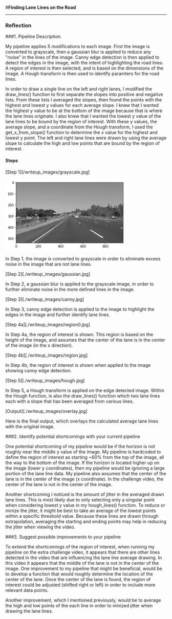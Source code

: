 #**Finding Lane Lines on the Road** 

---

### Reflection

###1. Pipeline Description.

My pipeline applies 5 modifications to each image.  First the image is converted to grayscale, then a gaussian blur is applied to reduce any "noise" in the lines of the image.  Canny edge detection is then applied to detect the edges in the image, with the intent of highlighting the road lines.  A region of interest is then selected, and is based on the dimensions of the image.  A Hough transform is then used to identify paramters for the road lines.

In order to draw a single line on the left and right lanes, I modified the draw_lines() function to first separate the slopes into positive and negative lists.  From these lists I averaged the slopes, then found the points with the highest and lowest y values for each average slope.  I knew that I wanted the highest y value to be at the bottom of the image because that is where the lane lines originate.  I also knew that I wanted the lowest y value of the lane lines to be bound by the region of interest.  With these y values, the average slope, and a coordinate from the Hough transform, I used the get_x_from_slope() function to determine the x value for the highest and lowest y point.  The left and right lane lines were drawn by using the average slope to calculate the high and low points that are bound by the region of interest.

#### Steps
[Step 1][/writeup_images/grayscale.jpg]

<img src="/writeup_images/grayscale.jpg" alt="Grayscale" />

In Step 1, the image is converted to grayscale in order to eliminate excess noise in the image that are not lane lines.

[Step 2][./writeup_images/gaussian.jpg]

In Step 2, a gaussian blur is applied to the grayscale image, in order to further eliminate noise in the more defined lines in the image.

[Step 3][./writeup_images/canny.jpg]

In Step 3, canny edge detection is applied to the image to highlight the edges in the image and further identify lane lines.

[Step 4a][./writeup_images/region0.jpg]

In Step 4a, the region of interest is shown.  This region is based on the height of the image, and assumes that the center of the lane is in the center of the image (in the x direction).

[Step 4b][./writeup_images/region.jpg]

In Step 4b, the region of interest is shown when applied to the image showing canny edge detection.

[Step 5][./writeup_images/hough.jpg]

In Step 5, a Hough transform is applied on the edge detected image.  Within the Hough function, is also the draw_lines() function which two lane lines each with a slope that has been averaged from various lines.

[Output][./writeup_images/overlay.jpg]

Here is the final output, which overlays the calculated average lane lines with the original image.



###2. Identify potential shortcomings with your current pipeline


One potential shortcoming of my pipeline would be if the horizon is not roughly near the middle y value of the image.  My pipeline is hardcoded to define the region of interest as starting ~60% from the top of the image, all the way to the bottom of the image.  If the horizon is located higher up on the image (lower y coordinates), then my pipeline would be ignoring a large portion of the lane line data.  My pipeline also assumes that the center of the lane is in the center of the image (x coordinate).  In the challenge video, the center of the lane is not in the center of the image.

Another shortcoming I noticed is the amount of jitter in the averaged drawn lane lines.  This is most likely due to only selecting only a singular point when considering lowest y value in my hough_lines() function.  To reduce or minize the jitter, it might be best to take an average of the lowest points within a specific threshold value.  Because these lines are drawn through extrapolation, averaging the starting  and ending points may help in reducing the jitter when viewing the video.


###3. Suggest possible improvements to your pipeline

To extend the shortcomings of the region of interest, when running my pipeline on the extra challenge video, it appears that there are other lines detected in the video that are influencing the lane line average drawing.  In this video it appears that the middle of the lane is not in the center of the image.  One improvement to my pipeline that might be beneficial, would be to develop a function that would roughly determine the location of the center of the lane.  Once the center of the lane is found, the region of interest could be adjusted (shifted right or left) in order to include more relevant data points.

Another improvement, which I mentioned previously, would be to average the high and low points of the each line in order to minized jitter when drawing the lane lines.